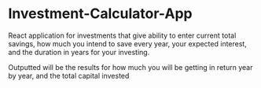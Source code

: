 # Investment-Calculator-App
React application for investments that give ability to enter current total savings, 
how much you intend to save every year, your expected interest, and the duration in years for your investing.

Outputted will be the results for how much you will be getting in return year by year, and the total capital invested

